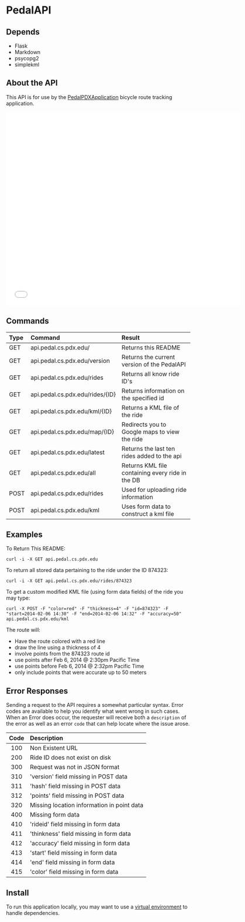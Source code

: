 PedalAPI
========

Depends
-------
* Flask
* Markdown
* psycopg2
* simplekml

About the API
-------------
This API is for use by the [PedalPDXApplication](http://pedal.cs.pdx.edu) bicycle route tracking application.

<iframe width="640" height="530" src="//www.youtube.com/embed/Hzo3JjxoVak" frameborder="0" allowfullscreen></iframe>

Commands
--------

| Type  | Command                          | Result                                           |
| :---- | :------------------------------- | :----------------------------------------------- |
| GET   | api.pedal.cs.pdx.edu/            | Returns this README                              |
| GET   | api.pedal.cs.pdx.edu/version     | Returns the current version of the PedalAPI      |
| GET   | api.pedal.cs.pdx.edu/rides       | Returns all know ride ID's                       |
| GET   | api.pedal.cs.pdx.edu/rides/{ID}  | Returns information on the specified id          |
| GET   | api.pedal.cs.pdx.edu/kml/{ID}    | Returns a KML file of the ride                   |
| GET   | api.pedal.cs.pdx.edu/map/{ID}    | Redirects you to Google maps to view the ride    |
| GET   | api.pedal.cs.pdx.edu/latest      | Returns the last ten rides added to the api      |
| GET   | api.pedal.cs.pdx.edu/all         | Returns KML file containing every ride in the DB |
| POST  | api.pedal.cs.pdx.edu/rides       | Used for uploading ride information              |
| POST  | api.pedal.cs.pdx.edu/kml         | Uses form data to construct a kml file           |

Examples
--------

To Return This README:

`curl -i -X GET api.pedal.cs.pdx.edu`

To return all stored data pertaining to the ride under the ID 874323:

`curl -i -X GET api.pedal.cs.pdx.edu/rides/874323`

To get a custom modified KML file (using form data fields) of the ride you may type:

`curl -X POST -F "color=red" -F "thickness=4" -F "id=874323" -F "start=2014-02-06 14:30" -F "end=2014-02-06 14:32" -F "accuracy=50" api.pedal.cs.pdx.edu/kml`

The route will:

* Have the route colored with a red line
* draw the line using a thickness of 4
* involve points from the 874323 route id
* use points after Feb 6, 2014 @ 2:30pm Pacific Time
* use points before Feb 6, 2014 @ 2:32pm Pacific Time
* only include points that were accurate up to 50 meters

Error Responses
---------------
Sending a request to the API requires a somewhat particular syntax. Error codes are available
to help you identify what went wrong in such cases. When an Error does occur, the requester will
receive both a `description` of the error as well as an error `code` that can help locate where
the issue arose.

| Code  | Description                                |
| :---: | :-----------                               |
| 100   | Non Existent URL                           |
| 200   | Ride ID does not exist on disk             |
| 300   | Request was not in JSON format             |
| 310   | 'version' field missing in POST data       |
| 311   | 'hash' field missing in POST data          |
| 312   | 'points' field missing in POST data        |
| 320   | Missing location information in point data |
| 400   | Missing form data                          |
| 410   | 'rideid' field missing in form data        |
| 411   | 'thinkness' field missing in form data     |
| 412   | 'accuracy' field missing in form data      |
| 413   | 'start' field missing in form data         |
| 414   | 'end' field missing in form data           |
| 415   | 'color' field missing in form data         |


Install
-------
To run this application locally, you may want to use a 
[virtual environment](VirtualEnvironment/run_locally.md) to handle dependencies.
